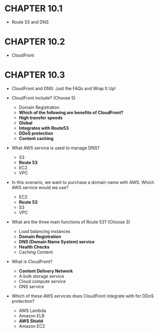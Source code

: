 # CHAPTER 10.1
- Route 53 and DNS

# CHAPTER 10.2
- CloudFront

# CHAPTER 10.3
- CloudFront and DNS: Just the FAQs and Wrap It Up!

- CloudFront include? (Choose 5)
	- Domain Registration
	- **Which of the following are benefits of CloudFront?**
	- **High transfer speeds**
	- **Global**
	- **Integrates with Route53**
	- **DDoS protection**
	- **Content caching**

- What AWS service is used to manage DNS?
	- S3
	- **Route 53**
	- EC2
	- VPC

- In this scenario, we want to purchase a domain name with AWS. Which AWS service would we use?
	- EC2
	- **Route 53**
	- S3
	- VPC

- What are the three main functions of Route 53? (Choose 3)
	- Load balancing instances
	- **Domain Registration**
	- **DNS (Domain Name System) service**
	- **Health Checks**
	- Caching Content

- What is CloudFront?
	- **Content Delivery Network**
	- A bulk storage service
	- Cloud compute service
	- DNS service

- Which of these AWS services does CloudFront integrate with for DDoS protection?
	- AWS Lambda
	- Amazon ELB
	- **AWS Shield**
	- Amazon EC2